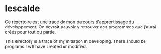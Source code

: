 # lescalde

Ce répertoire est une trace de mon parcours d'apprentissage du développement. On devrait pouvoir y retrouver des programmes que j'aurai créés pour tout ou partie.

This directory is a trace of my initiation in developing. There should be programs I will have created or modified. 
